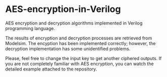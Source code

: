 # AES-encryption-in-Verilog
AES encryption and decryption algorithms implemented in Verilog programming language.

The results of encryption and decryption processes are retrieved from Modelsim. The encyption has been implemented correctly; however, the decryption implementation has some unidentified problems. 

Please, feel free to change the input key to get another ciphered outputs. If you are not completely familiar with AES encryption, you can watch the detailed example attached to the repository. 
